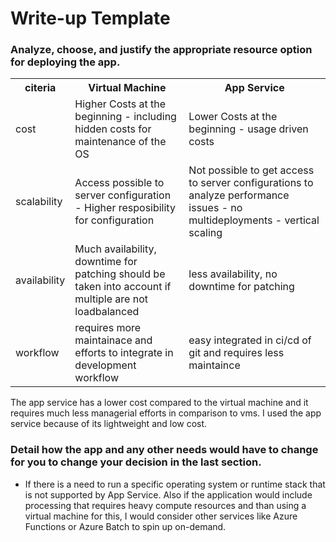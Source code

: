 # Write-up Template

### Analyze, choose, and justify the appropriate resource option for deploying the app.

<table>
  <tr>
    <th>citeria</th>
    <th>Virtual Machine</th>
    <th>App Service</th>
    
  </tr>
  <tr>
    <td>cost</td>
    <td>Higher Costs at the beginning - including hidden costs for maintenance of the OS</td>
    <td>Lower Costs at the beginning - usage driven costs</td>
  </tr>
  <tr>
    <td>scalability</td>
    <td>Access possible to server configuration - Higher resposibility for configuration</td>
    <td>Not possible to get access to server configurations to analyze performance issues - no multideployments - vertical scaling</td>
  </tr>
  <tr>
    <td>availability</td>
    <td>Much availability,  downtime for patching should be taken into account if multiple are not loadbalanced</td>
    <td>less availability, no downtime for patching</td>
  </tr>
   <tr>
    <td>workflow</td>
    <td>requires more maintainace and efforts to integrate in development workflow</td>
    <td>easy integrated in ci/cd of git and requires less maintaince</td>
  </tr>
</table>

The app service has a lower cost compared to the virtual machine and it requires much less managerial efforts in comparison to vms. 
I used the app service because of its lightweight and low cost.

### Detail how the app and any other needs would have to change for you to change your decision in the last section.

- If there is a need to run a specific operating system or runtime stack that is not supported by App Service. Also if the application would include processing that requires heavy compute resources and than using a virtual machine for this, I would consider other services like Azure Functions or Azure Batch to spin up on-demand.
